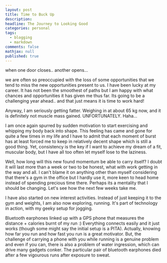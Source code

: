 ```yaml
---
layout: post
title: Time to Buck Up
description: 
headline: The Journey to Looking Good 
categories: personal
tags:
  - blogging
  - markdown
comments: false
mathjax: null
published: true
---
```


when one door closes.. another opens...

we are often so preoccupied with the loss of some opportunities that we tend to miss the new opportunities present to us. I have been lucky at my career. It has not been the smoothest of paths but I am happy with what chances and opportunities it has given me thus far. Its going to be a challenging year ahead.. and that just means it is time to work hard!

Anyway, I am seriously getting fatter. Weighing in at about 65 kg now, and it is definitely not muscle mass gained. UNFORTUNATELY. Haha...

I am once again spurred by sudden motivation to start exercising and whipping my body back into shape. This feeling has came and gone for quite a few times in my life and I have to admit that each moment of burst has at least forced me to keep in relatively decent shape which is still a good thing. Yet, consistency is the key if I want to achieve my dream of a fit, muscular body, but I have all too often let myself lose to the laziness. 

Well, how long will this new found momentum be able to carry itself? I doubt it will last more than a week or two to be honest, what with work getting in the way and all. I can't blame it on anything other than myself considering that there's a gym in the office but I hardly use it, more keen to head home instead of spending precious time there. Perhaps its a mentality that I should be changing. Let's see how the next few weeks take me.

I have also started on new interest activities. Instead of just keeping it to the gym and weights, I am also now exploring, running. It's part of technology in action, with my geeky setup for jogging.

Bluetooth earphones linked up with a GPS phone that measures the distance + calories burnt of my run :) Everything connects easily and it just works (though some might say the initial setup is a PITA). Actually, knowing how far you run and how fast you run is a great motivator. But, the challenge of carrying a phone with you while running is a genuine problem and even if you can, there is also a problem of water ingression, which can drive many gadgets conker. The particular pair of bluetooth earphones died after a few vigourous runs after exposure to sweat.
